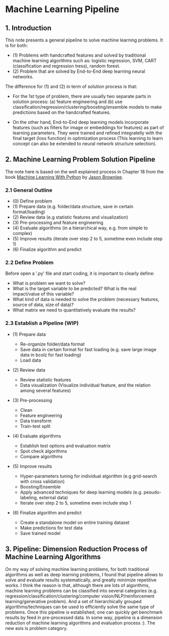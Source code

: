 # Machine Learning Pipeline

## 1\. Introduction

This note presents a general pipeline to solve machine learning problems. It is for both:<br>

- (1) Problems with handcrafted features and solved by traditional machine learning algorithms such as: logistic regression, SVM, CART (classification and regression tress), random forest.
- (2) Problem that are solved by End-to-End deep learning neural networks.

The difference for (1) and (2) in term of solution process is that:<br>

- For the 1st type of problem, there are usually two separate parts in solution process: (a) feature engineering and (b) use classification/regression/clustering/boosting/ensemble models to make predictions based on the handcrafted features.

- On the other hand, End-to-End deep learning models incorporate features (such as filters for image or embeddings for features) as part of learning parameters. They were trained and refined integratelly with the final target (loss function) in optimization process (This learning to learn concept can also be extended to neural network structure selection).

## 2\. Machine Learning Problem Solution Pipeline

The note here is based on the well explained process in Chapter 18 from the book [Machine Learning With Python](http://machinelearningmastery.com/products/) by [Jason Brownlee](http://machinelearningmastery.com/about/).

### 2.1 General Outline

- (0) Define problem
- (1) Prepare data (e.g. folder/data structure, save in certain format/loading)
- (2) Review data (e.g statistic features and visualization)
- (3) Pre-processing and feature engineering
- (4) Evaluate algorithms (in a hierarchical way, e.g. from simple to complex)
- (5) Improve results (iterate over step 2 to 5, sometime even include step 1)
- (6) Finalize algorithm and predict

### 2.2 Define Problem

Before open a '.py' file and start coding, it is important to clearly define:

- What is problem we want to solve?
- What is the target variable to be predicted? What is the real impact/value of this variable?
- What kind of data is needed to solve the problem (necessary features, source of data, size of data)?
- What matrix we need to quantitatively evaluate the results?

### 2.3 Establish a Pipeline (WIP)<br>

- (1) Prepare data

  - Re-organize folder/data format
  - Save data in certain format for fast loading (e.g. save large image data in bcolz for fast loading)
  - Load data

- (2) Review data

  - Review statistic features
  - Data visualization (Visualize individual feature, and the relation among several features)

- (3) Pre-processing

  - Clean
  - Feature engineering
  - Data transform
  - Train-test split

- (4) Evaluate algorithms

  - Establish test options and evaluation matrix
  - Spot check algorithms
  - Compare algorithms

- (5) Improve results

  - Hyper-parameters tuning for individual algorithm (e.g grid-search with cross validation)
  - Boosting/Ensemble
  - Apply advanced techniques for deep learning models (e.g. pesudo-labeling, external data)
  - Iterate over step 2 to 5, sometime even include step 1

- (6) Finalize algorithm and predict

  - Create a standalone model on entire training dataset
  - Make predictions for test data
  - Save trained model

## 3\. Pipeline: Dimension Reduction Process of Machine Learning Algorithms

On my way of solving machine learning problems, for both traditional algorithms as well as deep learning problems, I found that pipeline allows to solve and evaluate results systematically, and greatly minimize repetitive works. I think the reason is that, although there are lots of algorithms, machine learning problems can be classified into several categories (e.g. regression/classification/clustering/computer vision/NLP/reinforcement learning/generative problem). And a set of hierarchically grouped algorithms/techniques can be used to efficiently solve the same type of problems. Once this pipeline is established, one can quickly get benchmark results by feed in pre-processed data. In some way, pipeline is a dimension reduction of machine learning algorithms and evaluation process :). The new axis is problem category.
